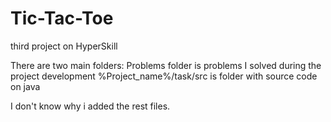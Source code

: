 # Tic-Tac-Toe
third project on HyperSkill

There are two main folders:
Problems folder is problems I solved during the project development
%Project_name%/task/src is folder with source code on java

I don't know why i added the rest files.
